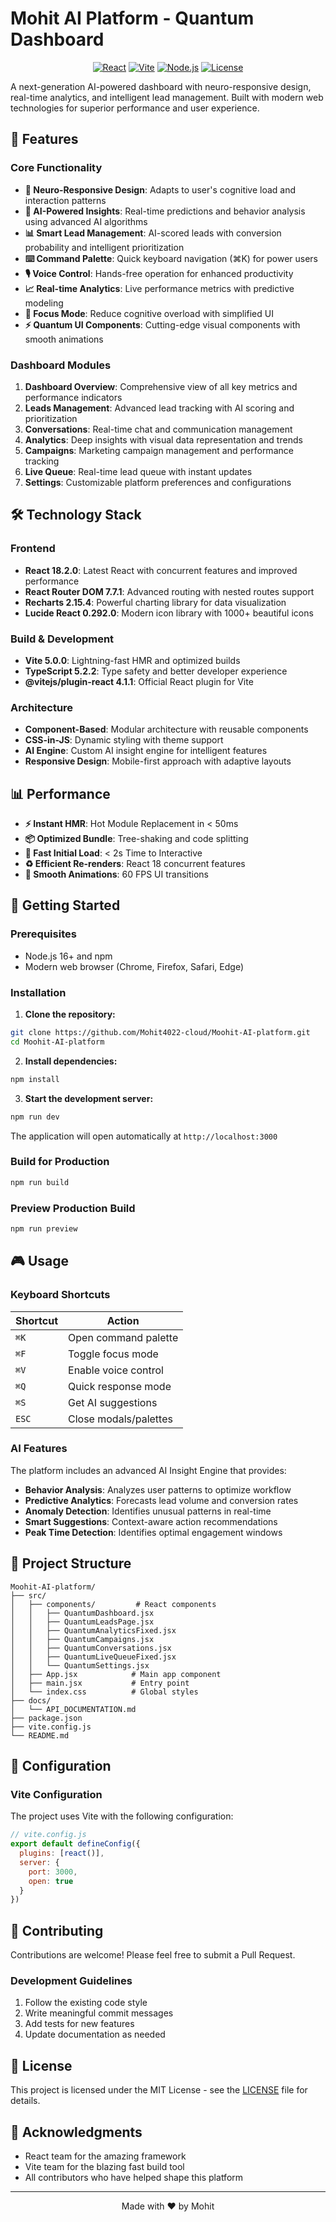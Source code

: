# Mohit AI Platform - Quantum Dashboard

<div align="center">
  
[![React](https://img.shields.io/badge/React-18.2.0-61DAFB?style=for-the-badge&logo=react)](https://reactjs.org/)
[![Vite](https://img.shields.io/badge/Vite-5.0.0-646CFF?style=for-the-badge&logo=vite)](https://vitejs.dev/)
[![Node.js](https://img.shields.io/badge/Node.js-16+-339933?style=for-the-badge&logo=node.js)](https://nodejs.org/)
[![License](https://img.shields.io/badge/License-MIT-yellow.svg?style=for-the-badge)](LICENSE)

</div>

A next-generation AI-powered dashboard with neuro-responsive design, real-time analytics, and intelligent lead management. Built with modern web technologies for superior performance and user experience.

## 🚀 Features

### Core Functionality
- **🧠 Neuro-Responsive Design**: Adapts to user's cognitive load and interaction patterns
- **🤖 AI-Powered Insights**: Real-time predictions and behavior analysis using advanced AI algorithms
- **📊 Smart Lead Management**: AI-scored leads with conversion probability and intelligent prioritization
- **⌨️ Command Palette**: Quick keyboard navigation (⌘K) for power users
- **🎙️ Voice Control**: Hands-free operation for enhanced productivity
- **📈 Real-time Analytics**: Live performance metrics with predictive modeling
- **🎯 Focus Mode**: Reduce cognitive overload with simplified UI
- **⚡ Quantum UI Components**: Cutting-edge visual components with smooth animations

### Dashboard Modules
1. **Dashboard Overview**: Comprehensive view of all key metrics and performance indicators
2. **Leads Management**: Advanced lead tracking with AI scoring and prioritization
3. **Conversations**: Real-time chat and communication management
4. **Analytics**: Deep insights with visual data representation and trends
5. **Campaigns**: Marketing campaign management and performance tracking
6. **Live Queue**: Real-time lead queue with instant updates
7. **Settings**: Customizable platform preferences and configurations

## 🛠️ Technology Stack

### Frontend
- **React 18.2.0**: Latest React with concurrent features and improved performance
- **React Router DOM 7.7.1**: Advanced routing with nested routes support
- **Recharts 2.15.4**: Powerful charting library for data visualization
- **Lucide React 0.292.0**: Modern icon library with 1000+ beautiful icons

### Build & Development
- **Vite 5.0.0**: Lightning-fast HMR and optimized builds
- **TypeScript 5.2.2**: Type safety and better developer experience
- **@vitejs/plugin-react 4.1.1**: Official React plugin for Vite

### Architecture
- **Component-Based**: Modular architecture with reusable components
- **CSS-in-JS**: Dynamic styling with theme support
- **AI Engine**: Custom AI insight engine for intelligent features
- **Responsive Design**: Mobile-first approach with adaptive layouts

## 📊 Performance

- **⚡ Instant HMR**: Hot Module Replacement in < 50ms
- **📦 Optimized Bundle**: Tree-shaking and code splitting
- **🚀 Fast Initial Load**: < 2s Time to Interactive
- **♻️ Efficient Re-renders**: React 18 concurrent features
- **🎨 Smooth Animations**: 60 FPS UI transitions

## 🚀 Getting Started

### Prerequisites

- Node.js 16+ and npm
- Modern web browser (Chrome, Firefox, Safari, Edge)

### Installation

1. **Clone the repository:**
```bash
git clone https://github.com/Mohit4022-cloud/Moohit-AI-platform.git
cd Moohit-AI-platform
```

2. **Install dependencies:**
```bash
npm install
```

3. **Start the development server:**
```bash
npm run dev
```

The application will open automatically at `http://localhost:3000`

### Build for Production

```bash
npm run build
```

### Preview Production Build

```bash
npm run preview
```

## 🎮 Usage

### Keyboard Shortcuts

| Shortcut | Action |
|----------|--------|
| `⌘K` | Open command palette |
| `⌘F` | Toggle focus mode |
| `⌘V` | Enable voice control |
| `⌘Q` | Quick response mode |
| `⌘S` | Get AI suggestions |
| `ESC` | Close modals/palettes |

### AI Features

The platform includes an advanced AI Insight Engine that provides:

- **Behavior Analysis**: Analyzes user patterns to optimize workflow
- **Predictive Analytics**: Forecasts lead volume and conversion rates
- **Anomaly Detection**: Identifies unusual patterns in real-time
- **Smart Suggestions**: Context-aware action recommendations
- **Peak Time Detection**: Identifies optimal engagement windows

## 📁 Project Structure

```
Moohit-AI-platform/
├── src/
│   ├── components/         # React components
│   │   ├── QuantumDashboard.jsx
│   │   ├── QuantumLeadsPage.jsx
│   │   ├── QuantumAnalyticsFixed.jsx
│   │   ├── QuantumCampaigns.jsx
│   │   ├── QuantumConversations.jsx
│   │   ├── QuantumLiveQueueFixed.jsx
│   │   └── QuantumSettings.jsx
│   ├── App.jsx            # Main app component
│   ├── main.jsx           # Entry point
│   └── index.css          # Global styles
├── docs/
│   └── API_DOCUMENTATION.md
├── package.json
├── vite.config.js
└── README.md
```

## 🔧 Configuration

### Vite Configuration

The project uses Vite with the following configuration:

```javascript
// vite.config.js
export default defineConfig({
  plugins: [react()],
  server: {
    port: 3000,
    open: true
  }
})
```

## 🤝 Contributing

Contributions are welcome! Please feel free to submit a Pull Request.

### Development Guidelines

1. Follow the existing code style
2. Write meaningful commit messages
3. Add tests for new features
4. Update documentation as needed

## 📜 License

This project is licensed under the MIT License - see the [LICENSE](LICENSE) file for details.

## 🙏 Acknowledgments

- React team for the amazing framework
- Vite team for the blazing fast build tool
- All contributors who have helped shape this platform

---

<div align="center">
Made with ❤️ by Mohit
</div>